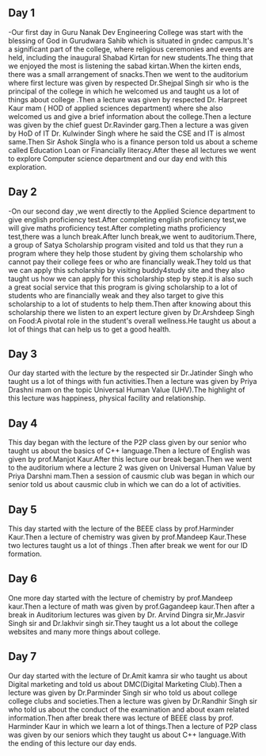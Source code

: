 ## Day 1

-Our first day in Guru Nanak Dev Engineering College was start with the blessing of God in Gurudwara Sahib which is situated in gndec campus.It's a significant part of the college, where religious ceremonies and events are held, including the inaugural Shabad Kirtan for new students.The thing that we enjoyed the most is listening the sabad kirtan.When the kirten ends, there was a small arrangement of snacks.Then we went to the auditorium where first lecture was given by respected Dr.Shejpal Singh sir who is the principal of the college in which he welcomed us and taught us  a lot of things about college .Then a lecture was given by respected Dr. Harpreet Kaur mam ( HOD of applied sciences department) where she also welcomed us and give a brief information about the college.Then a lecture was given by the chief guest Dr.Ravinder garg.Then a lecture a was given by HoD of IT Dr. Kulwinder Singh where he said the CSE and IT is almost same.Then Sir Ashok Singla who is a finance person told us about a scheme called Education Loan or Financially literacy.After these all lectures we went to explore Computer science department and our day end with this exploration.

## Day 2 
-On our second day ,we went directly to the Applied Science department to give english proficiency test.After completing english proficiency test,we will give maths proficiency test.After completing maths proficiency test,there was a lunch break.After lunch break,we went to auditorium.There, a group of Satya Scholarship program visited and told us that they run a program where they help those student by giving them scholarship who cannot pay their college fees or who are financially weak.They told us that we can apply this scholarship by visiting buddy4study site and they also taught us how we can apply for this scholarship step by step.it is also such a great social service that this program is giving scholarship to a lot of students who are financially weak and they also target to give this scholarship to a lot of students to help them.Then after knowing about this scholarship there we listen to an expert lecture given by Dr.Arshdeep Singh on Food:A pivotal role in the student's overall wellness.He taught us about a lot of things that can help us to get a good health. 

## Day 3
Our day  started with the lecture by the respected sir  Dr.Jatinder Singh who taught us a lot of things with fun activities.Then a lecture was given by Priya Drashni mam on the topic Universal Human Value (UHV).The highlight of this lecture was happiness, physical facility and relationship.

## Day 4
This day began with the lecture of the P2P class given by our senior who taught us about the basics of  C++ language.Then a lecture of English was given by prof.Manjot Kaur.After this lecture our break began.Then we went to the auditorium where a lecture 2 was given on Universal Human Value by Priya Darshni mam.Then a session of causmic club was began in which our senior told us about causmic club in which we can do a lot of activities.

## Day 5 
This day started with the lecture of the BEEE class by prof.Harminder Kaur.Then a lecture of chemistry was given by prof.Mandeep Kaur.These two lectures taught us a lot of things .Then after break we went for our ID formation.

## Day 6 
One more day started with the lecture of chemistry by prof.Mandeep kaur.Then a lecture of math was given by prof.Gagandeep kaur.Then after a break in Auditorium  lectures was given by Dr. Arvind Dingra sir,Mr.Jasvir Singh sir and Dr.lakhvir singh sir.They taught us a lot about the college websites and many more things about college.

## Day 7 

Our day started with the lecture of Dr.Amit kamra sir who taught us about Digital marketing and told us about DMC(Digital Marketing Club).Then a lecture was given by Dr.Parminder Singh sir who told us about college college clubs and societies.Then a lecture was given by Dr.Randhir Singh sir who told us about the conduct of the examination and about exam related information.Then after break there was  lecture of BEEE class by prof. Harminder Kaur in which we learn a lot of things.Then a lecture of P2P class was given by our seniors which they taught us about C++ language.With the ending of this lecture our day ends.



